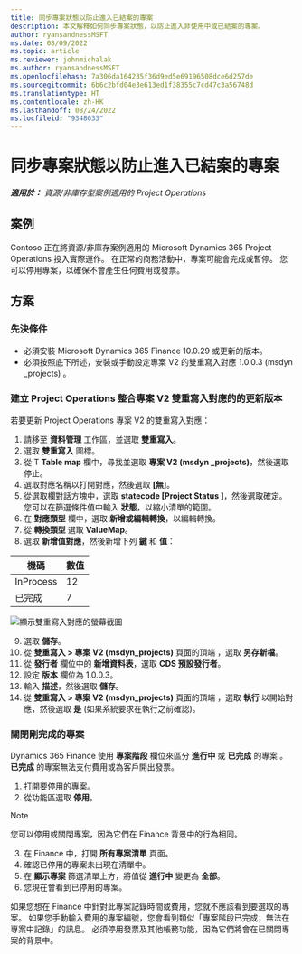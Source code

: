 ```yaml
---
title: 同步專案狀態以防止進入已結案的專案
description: 本文解釋如何同步專案狀態，以防止進入非使用中或已結案的專案。
author: ryansandnessMSFT
ms.date: 08/09/2022
ms.topic: article
ms.reviewer: johnmichalak
ms.author: ryansandnessMSFT
ms.openlocfilehash: 7a306da164235f36d9ed5e69196508dce6d257de
ms.sourcegitcommit: 6b6c2bfd04e3e613ed1f38355c7cd47c3a56748d
ms.translationtype: HT
ms.contentlocale: zh-HK
ms.lasthandoff: 08/24/2022
ms.locfileid: "9348033"
---
```

# <a name="sync-project-status-to-prevent-entry-against-closed-projects"></a>同步專案狀態以防止進入已結案的專案

_**適用於：** 資源/非庫存型案例適用的 Project Operations_

## <a name="scenario"></a>案例

Contoso 正在將資源/非庫存案例適用的 Microsoft Dynamics 365 Project Operations 投入實際運作。 在正常的商務活動中，專案可能會完成或暫停。 您可以停用專案，以確保不會產生任何費用或發票。

## <a name="solution"></a>方案

### <a name="prerequisites"></a>先決條件

-   必須安裝 Microsoft Dynamics 365 Finance 10.0.29 或更新的版本。
-   必須按照底下所述，安裝或手動設定專案 V2 的雙重寫入對應 1.0.0.3 (msdyn \_projects) 。

### <a name="create-an-updated-version-of-the-project-operations-integration-projects-v2-dual-write-map"></a>建立 Project Operations 整合專案 V2 雙重寫入對應的的更新版本

若要更新 Project Operations 專案 V2 的雙重寫入對應：

1. 請移至 **資料管理** 工作區，並選取 **雙重寫入**。
2. 選取 **雙重寫入** 圖標。
3. 從 T **Table map** 欄中，尋找並選取 **專案 V2 (msdyn \_projects)**，然後選取停止。
4. 選取對應名稱以打開對應，然後選取 **[無]**。
5. 從選取欄對話方塊中，選取 **statecode \[Project Status \]**，然後選取確定。 您可以在篩選條件值中輸入 **狀態**，以縮小清單的範圍。
6.  在 **對應類型** 欄中，選取 **新增或編輯轉換**，以編輯轉換。
7.  從 **轉換類型** 選取 **ValueMap**。
8.  選取 **新增值對應**，然後新增下列 **鍵** 和 **值**：

   機碼       | 數值 
   ----------|-------
   InProcess | 12     
   已完成 | 7     

![顯示雙重寫入對應的螢幕截圖](media/projectstage-dw-mapping.png)

9. 選取 **儲存**。
10. 從 **雙重寫入 > 專案 V2 (msdyn_projects)** 頁面的頂端 ，選取 **另存新檔**。
11. 從 **發行者** 欄位中的 **新增資料表**，選取 **CDS 預設發行者**。
12. 設定 **版本** 欄位為 1.0.0.3。
13. 輸入 **描述**，然後選取 **儲存**。
14. 從 **雙重寫入 > 專案 V2 (msdyn_projects)** 頁面的頂端 ，選取 **執行** 以開始對應，然後選取 **是** (如果系統要求在執行之前確認)。 

### <a name="close-a-newly-completed-project"></a>關閉剛完成的專案

Dynamics 365 Finance 使用 **專案階段** 欄位來區分 **進行中** 或 **已完成** 的專案 。 **已完成** 的專案無法支付費用或為客戶開出發票。

1. 打開要停用的專案。
2. 從功能區選取 **停用**。

> [!NOTE]
> 您可以停用或關閉專案，因為它們在 Finance 背景中的行為相同。

3. 在 Finance 中，打開 **所有專案清單** 頁面。
4. 確認已停用的專案未出現在清單中。
5. 在 **顯示專案** 篩選清單上方，將值從 **進行中** 變更為 **全部**。
6. 您現在會看到已停用的專案。

如果您想在 Finance 中針對此專案記錄時間或費用，您就不應該看到要選取的專案。 如果您手動輸入費用的專案編號，您會看到類似「專案階段已完成，無法在專案中記錄」的訊息。 必須停用發票及其他帳務功能，因為它們將會在已關閉專案的背景中。

